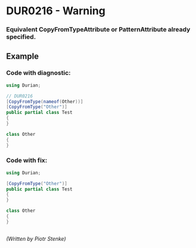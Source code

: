 # DUR0216 - Warning
### Equivalent CopyFromTypeAttribute or PatternAttribute already specified.

## Example

### Code with diagnostic:

```csharp
using Durian;

// DUR0216
[CopyFromType(nameof(Other))]
[CopyFromType("Other")]
public partial class Test
{
}

class Other
{
}

```

### Code with fix:

```csharp
using Durian;

[CopyFromType("Other")]
public partial class Test
{
}

class Other
{
}

```
##

*\(Written by Piotr Stenke\)*